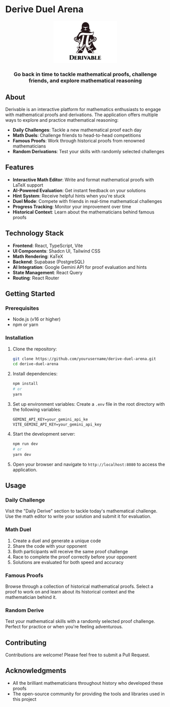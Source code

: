 # Derive Duel Arena

<div align="center">
  <img src="./public/logo.jpg" alt="Derive Duel Arena Logo" width="200" />
  <h3>Go back in time to tackle mathematical proofs, challenge friends, and explore mathematical reasoning</h3>
</div>

## About

Derivable is an interactive platform for mathematics enthusiasts to engage with mathematical proofs and derivations. The application offers multiple ways to explore and practice mathematical reasoning:

- **Daily Challenges**: Tackle a new mathematical proof each day
- **Math Duels**: Challenge friends to head-to-head competitions
- **Famous Proofs**: Work through historical proofs from renowned mathematicians
- **Random Derivations**: Test your skills with randomly selected challenges

## Features

- **Interactive Math Editor**: Write and format mathematical proofs with LaTeX support
- **AI-Powered Evaluation**: Get instant feedback on your solutions
- **Hint System**: Receive helpful hints when you're stuck
- **Duel Mode**: Compete with friends in real-time mathematical challenges
- **Progress Tracking**: Monitor your improvement over time
- **Historical Context**: Learn about the mathematicians behind famous proofs

## Technology Stack

- **Frontend**: React, TypeScript, Vite
- **UI Components**: Shadcn UI, Tailwind CSS
- **Math Rendering**: KaTeX
- **Backend**: Supabase (PostgreSQL)
- **AI Integration**: Google Gemini API for proof evaluation and hints
- **State Management**: React Query
- **Routing**: React Router

## Getting Started

### Prerequisites

- Node.js (v16 or higher)
- npm or yarn

### Installation

1. Clone the repository:
   ```bash
   git clone https://github.com/yourusername/derive-duel-arena.git
   cd derive-duel-arena
   ```

2. Install dependencies:
   ```bash
   npm install
   # or
   yarn
   ```

3. Set up environment variables:
   Create a `.env` file in the root directory with the following variables:
   ```
   GEMINI_API_KEY=your_gemini_api_ke
   VITE_GEMINI_API_KEY=your_gemini_api_key
   ```

4. Start the development server:
   ```bash
   npm run dev
   # or
   yarn dev
   ```

5. Open your browser and navigate to `http://localhost:8080` to access the application.

## Usage

### Daily Challenge

Visit the "Daily Derive" section to tackle today's mathematical challenge. Use the math editor to write your solution and submit it for evaluation.

### Math Duel

1. Create a duel and generate a unique code
2. Share the code with your opponent
3. Both participants will receive the same proof challenge
4. Race to complete the proof correctly before your opponent
5. Solutions are evaluated for both speed and accuracy

### Famous Proofs

Browse through a collection of historical mathematical proofs. Select a proof to work on and learn about its historical context and the mathematician behind it.

### Random Derive

Test your mathematical skills with a randomly selected proof challenge. Perfect for practice or when you're feeling adventurous.

## Contributing

Contributions are welcome! Please feel free to submit a Pull Request.

## Acknowledgments

- All the brilliant mathematicians throughout history who developed these proofs
- The open-source community for providing the tools and libraries used in this project

